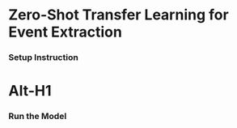 # Zero-Shot Transfer Learning for Event Extraction
### Setup Instruction
Alt-H1
======

### Run the Model


